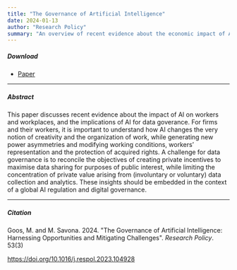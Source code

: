 ```yaml
---
title: "The Governance of Artificial Intelligence" 
date: 2024-01-13
author: "Research Policy"
summary: "An overview of recent evidence about the economic impact of AI"
---
```


##### Download

+ [Paper](/18.pdf)
---

##### Abstract

This paper discusses recent evidence about the impact of AI on workers and workplaces, and the implications of AI for data goverance. For firms and their workers, it is important to understand how AI changes the very notion of creativity and the organization of work, while generating new power asymmetries and modifying working conditions, workers’ representation and the protection of acquired rights. A challenge for data governance is to reconcile the objectives of creating private incentives to maximise data sharing for purposes of public interest, while limiting the concentration of private value arising from (involuntary or voluntary) data collection and analytics. These insights should be embedded in the context of a global AI
regulation and digital governance. 

---

##### Citation

Goos, M. and M. Savona. 2024. "The Governance of Artificial Intelligence: Harnessing Opportunities and Mitigating Challenges". *Research Policy*. 53(3)

https://doi.org/10.1016/j.respol.2023.104928